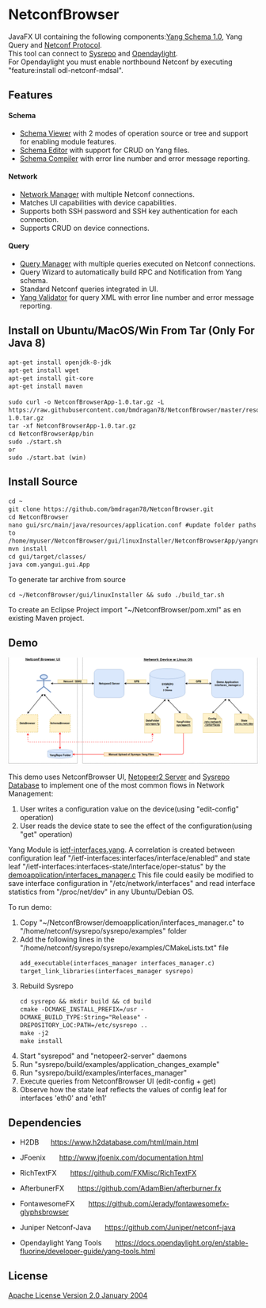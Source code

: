 # NetconfBrowser

JavaFX UI containing the following components:[Yang Schema 1.0](https://tools.ietf.org/html/rfc6020 "rfc6020"), Yang Query and [Netconf Protocol](https://tools.ietf.org/html/rfc6241 "Netconf Protocol").<br/>
This tool can connect to [Sysrepo](https://github.com/sysrepo/sysrepo) and [Opendaylight](https://www.opendaylight.org/).<br/>
For Opendaylight you must enable northbound Netconf by executing "feature:install odl-netconf-mdsal".

## Features

#### Schema
- [Schema Viewer](/resources/SchemaView1.png "SchemaViewer") with 2 modes of operation source or tree and support for enabling module features. 
- [Schema Editor](/resources/SchemaView2.png "SchemaEditor") with support for CRUD on Yang files. 
- [Schema Compiler](/resources/SchemaView3.png "SchemaCompiler") with error line number and error message reporting.

#### Network
- [Network Manager](/resources/DeviceView.png "Network Manager") with multiple Netconf connections.
- Matches UI capabilities with device capabilities.
- Supports both SSH password and SSH key authentication for each connection.
- Supports CRUD on device connections.		

#### Query
- [Query Manager](/resources/QueryView1.png "Query Manager") with multiple queries executed on Netconf connections.
- Query Wizard to automatically build RPC and Notification from Yang schema.
- Standard Netconf queries integrated in UI. 
- [Yang Validator](/resources/QueryView2.png "Yang Validator") for query XML with error line number and error message reporting.

## Install on Ubuntu/MacOS/Win From Tar (Only For Java 8)
```
apt-get install openjdk-8-jdk
apt-get install wget
apt-get install git-core
apt-get install maven

sudo curl -o NetconfBrowserApp-1.0.tar.gz -L https://raw.githubusercontent.com/bmdragan78/NetconfBrowser/master/resources/NetconfBrowserApp-1.0.tar.gz
tar -xf NetconfBrowserApp-1.0.tar.gz
cd NetconfBrowserApp/bin
sudo ./start.sh
or
sudo ./start.bat (win)
```
## Install Source 

```
cd ~
git clone https://github.com/bmdragan78/NetconfBrowser.git
cd NetconfBrowser
nano gui/src/main/java/resources/application.conf #update folder paths to     /home/myuser/NetconfBrowser/gui/linuxInstaller/NetconfBrowserApp/yangrepo/yang||template||logs
mvn install
cd gui/target/classes/
java com.yangui.gui.App
```

To generate tar archive from source

```
cd ~/NetconfBrowser/gui/linuxInstaller && sudo ./build_tar.sh
```

To create an Eclipse Project import "~/NetconfBrowser/pom.xml" as en existing Maven project.

## Demo

![Sysrepo Demo !](/resources/Sysrepo.png "Sysrepo Demo")

This demo uses NetconfBrowser UI, [Netopeer2 Server](https://github.com/CESNET/Netopeer2) and [Sysrepo Database](https://github.com/sysrepo/sysrepo) to implement one of the most common flows in Network Management:

1. User writes a configuration value on the device(using "edit-config" operation)
2. User reads the device state to see the effect of the configuration(using "get" operation)

Yang Module is [ietf-interfaces.yang](http://www.netconfcentral.org/modules/ietf-interfaces). 
A correlation is created between configuration leaf "/ietf-interfaces:interfaces/interface/enabled" and state leaf "/ietf-interfaces:interfaces-state/interface/oper-status"
by the [demoapplication/interfaces_manager.c](demoapplication/interfaces_manager.c "interfaces_manager.c")
This file could easily be modified to save interface configuration in "/etc/network/interfaces" and read 
interface statistics from "/proc/net/dev" in any Ubuntu/Debian OS.

To run demo:
 
1. Copy "~/NetconfBrowser/demoapplication/interfaces_manager.c" to "/home/netconf/sysrepo/sysrepo/examples" folder
2. Add the following lines in the "/home/netconf/sysrepo/sysrepo/examples/CMakeLists.txt" file
	```
	add_executable(interfaces_manager interfaces_manager.c)
	target_link_libraries(interfaces_manager sysrepo)
	```
3. Rebuild Sysrepo
	```
	cd sysrepo && mkdir build && cd build 
	cmake -DCMAKE_INSTALL_PREFIX=/usr -DCMAKE_BUILD_TYPE:String="Release" -DREPOSITORY_LOC:PATH=/etc/sysrepo ..
	make -j2 
	make install	
	```
4. Start "sysrepod" and "netopeer2-server" daemons
5. Run "sysrepo/build/examples/application_changes_example"
6. Run "sysrepo/build/examples/interfaces_manager"
7. Execute queries from NetconfBrowser UI (edit-config + get)
8. Observe how the state leaf reflects the values of config leaf for interfaces 'eth0' and 'eth1'

## Dependencies

- H2DB		 						&nbsp;&nbsp;&nbsp;&nbsp; https://www.h2database.com/html/main.html

- JFoenix							&nbsp;&nbsp;&nbsp;&nbsp;&nbsp; http://www.jfoenix.com/documentation.html

- RichTextFX 						&nbsp;&nbsp;&nbsp;&nbsp;&nbsp; https://github.com/FXMisc/RichTextFX

- AfterbunerFX						&nbsp;&nbsp;&nbsp;&nbsp;&nbsp; https://github.com/AdamBien/afterburner.fx

- FontawesomeFX 					&nbsp;&nbsp;&nbsp;&nbsp;&nbsp; https://github.com/Jerady/fontawesomefx-glyphsbrowser

- Juniper Netconf-Java  			&nbsp;&nbsp;&nbsp;&nbsp;&nbsp; https://github.com/Juniper/netconf-java

- Opendaylight Yang Tools			&nbsp;&nbsp;&nbsp;&nbsp;&nbsp; https://docs.opendaylight.org/en/stable-fluorine/developer-guide/yang-tools.html

## License

[Apache License   Version 2.0   January 2004](http://www.apache.org/licenses/)

